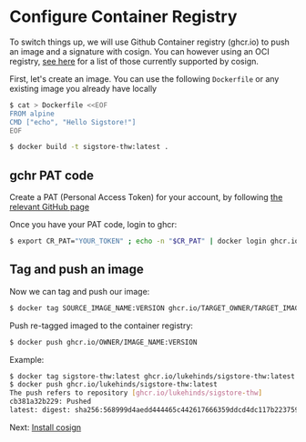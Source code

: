 # Configure Container Registry

To switch things up, we will use Github Container registry (ghcr.io)
to push an image and a signature with cosign. You can however
using an OCI registry, [see here](https://github.com/sigstore/cosign#registry-support) 
for a list of those currently supported by cosign.

First, let's create an image. You can use the following `Dockerfile` or any existing image
you already have locally

```bash
$ cat > Dockerfile <<EOF
FROM alpine
CMD ["echo", "Hello Sigstore!"]
EOF
```

```bash
$ docker build -t sigstore-thw:latest .
```

## gchr PAT code

Create a PAT (Personal Access Token) for your account, by following
[the relevant GitHub page](https://docs.github.com/en/github/authenticating-to-github/keeping-your-account-and-data-secure/creating-a-personal-access-token)

Once you have your PAT code, login to ghcr:

```bash
$ export CR_PAT="YOUR_TOKEN" ; echo -n "$CR_PAT" | docker login ghcr.io -u <github_user> --password-stdin
```

## Tag and push an image

Now we can tag and push our image:

```bash
$ docker tag SOURCE_IMAGE_NAME:VERSION ghcr.io/TARGET_OWNER/TARGET_IMAGE_NAME:VERSION
```

Push re-tagged imaged to the container registry:

```bash
$ docker push ghcr.io/OWNER/IMAGE_NAME:VERSION
```

Example:

```bash
$ docker tag sigstore-thw:latest ghcr.io/lukehinds/sigstore-thw:latest
$ docker push ghcr.io/lukehinds/sigstore-thw:latest
The push refers to repository [ghcr.io/lukehinds/sigstore-thw]
cb381a32b229: Pushed
latest: digest: sha256:568999d4aedd444465c442617666359ddcd4dc117b22375983d2576c3847c9ba size: 528
```

Next: [Install cosign](09-cosign.md)
